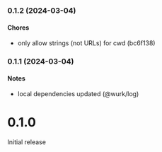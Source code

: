 ### 0.1.2 (2024-03-04)

#### Chores

- only allow strings (not URLs) for cwd (bc6f138)

### 0.1.1 (2024-03-04)

#### Notes

- local dependencies updated (@wurk/log)

# 0.1.0

Initial release
